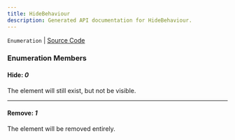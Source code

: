 ```yaml
---
title: HideBehaviour
description: Generated API documentation for HideBehaviour.
---
```


`Enumeration` | [Source Code](https://github.com/mrCamelCode/jtjs-react/blob/0e141e63e22c212c71ce52ba40f0472cc9028516/lib/enums/hide-behaviour.enum.ts#L1)

### Enumeration Members

#### Hide: _0_

The element will still exist, but not be visible.

---

#### Remove: _1_

The element will be removed entirely.